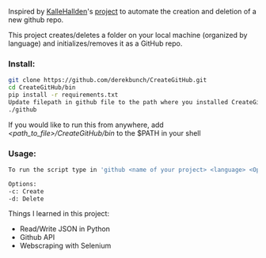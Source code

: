 Inspired by [KalleHallden](https://github.com/KalleHallden)'s [project](https://github.com/KalleHallden/ProjectInitializationAutomation) to automate the creation and deletion of a new github repo.

This project creates/deletes a folder on your local machine (organized by language) and initializes/removes it as a GitHub repo.

### Install: 
```bash
git clone https://github.com/derekbunch/CreateGitHub.git
cd CreateGitHub/bin
pip install -r requirements.txt
Update filepath in github file to the path where you installed CreateGitHub
./github
```
If you would like to run this from anywhere, add _<path_to_file>/CreateGitHub/bin_ to the $PATH in your shell

### Usage:
```bash
To run the script type in 'github <name of your project> <language> <Option>'

Options:
-c: Create
-d: Delete
```

Things I learned in this project:
* Read/Write JSON in Python
* Github API
* Webscraping with Selenium
